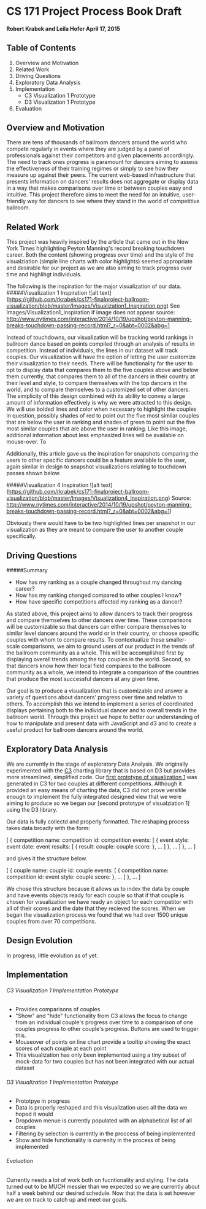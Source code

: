 # CS 171 Project Process Book Draft
#### Robert Krabek and Leila Hofer   April 17, 2015

## Table of Contents
1. Overview and Motivation
2. Related Work
3. Driving Questions
4. Exploratory Data Analysis
5. Implementation
	- C3 Visualization 1 Prototype
	- D3 Visualization 1 Prototype
6. Evaluation

## Overview and Motivation

There are tens of thousands of ballroom dancers around the world who compete regularly in events where they are judged by a panel of professionals against their competitors and given placements accordingly. The need to track ones progress is paramount for dancers aiming to assess the effectiveness of their training regimes or simply to see how they measure up against their peers. The current web-based infrastructure that presents information on dancers’ results does not aggregate or display data in a way that makes comparisons over time or between couples easy and intuitive. This project therefore aims to meet the need for an intuitive, user-friendly way for dancers to see where they stand in the world of competitive ballroom.

## Related Work

This project was heavily inspired by the article that came out in the New York Times highlighting Peyton Manning's record breaking touchdown career. Both the content (showing progress over time) and the style of the visualziation (simple line charts with color highlights) seemed appropriate and desirable for our project as we are also aiming to track progress over time and highlihgt individuals.

The following is the inspiration for the major visualization of our data.
#####Visualization 1 Inspiration 
![alt text] (https://github.com/rkrabek/cs171-finalproject-ballroom-visualization/blob/master/Images/Visualization1_Inspiration.png)
See Images/Visualization1_Inspiration if image does not appear
source: http://www.nytimes.com/interactive/2014/10/19/upshot/peyton-manning-breaks-touchdown-passing-record.html?_r=0&abt=0002&abg=1

Instead of touchdowns, our visualization will be tracking world rankings in ballroom dance based on points compiled through an analysis of results in competition. Instead of individuals, the lines in our dataset will track couples. Our visualization will have the option of letting the user customize their visualization to their needs. There will be functionality for the user to opt to display data that compares them to the five couples above and below them currently, that compares them to all of the dancers in their country at their level and style, to compare themselves with the top dancers in the world, and to compare themselves to a customized set of other dancers. The simplicity of this design combined with its ability to convey a large amount of information effectively is why we were attracted to this design. We will use bolded lines and color when necessary to highlight the couples in question, possibly shades of red to point out the five most similar couples that are below the user in ranking and shades of green to point out the five most similar couples that are above the user in ranking. Like this image, additional information about less emphasized lines will be available on mouse-over. To 

Additionally, this article gave us the inspiration for snapshots comparing the users to other specific dancers could be a feature available to the user, again similar in design to snapshot visualizations relating to touchdown passes shown below.

#####Visualization 4 Inspiration
![alt text] (https://github.com/rkrabek/cs171-finalproject-ballroom-visualization/blob/master/Images/Visualization4_Inspiration.png)
Source: http://www.nytimes.com/interactive/2014/10/19/upshot/peyton-manning-breaks-touchdown-passing-record.html?_r=0&abt=0002&abg=1)

Obviously there would have to be two highlighted lines per snapshot in our visualization as they are meant to compare the user to another couple specifically.


## Driving Questions

#####Summary
- How has my ranking as a couple changed throughout my dancing career?
- How has my ranking changed compared to other couples I know?
- How have specific competitions affected my ranking as a dancer?

As stated above, this project aims to allow dancers to track their progress and compare themselves to other dancers over time. These comparisons will be customizable so that dancers can either compare themselves to similar level dancers around the world or in their country, or choose specific couples with whom to compare results. To contextualize these smaller-scale comparisons, we aim to ground users of our product in the trends of the ballroom community as a whole. This will be accomplished first by displaying overall trends among the top couples in the world. Second, so that dancers know how their local field compares to the ballroom community as a whole, we intend to integrate a comparison of the countries that produce the most successful dancers at any given time. 

Our goal is to produce a visualization that is customizable and answer a variety of questions about dancers’ progress over time and relative to others. To accomplish this we intend to implement a series of coordinated displays pertaining both to the individual dancer and to overall trends in the ballroom world.  Through this project we hope to better our understanding of how to manipulate and present data with JavaScript and d3 and to create a useful product for ballroom dancers around the world. 

## Exploratory Data Analysis

We are currently in the stage of exploratory Data Analysis. We originally experimented with the [C3](http://c3js.org/) charting library that is based on D3 but provides more streamlined, simplified code. Our [first prototype of visualization 1](https://github.com/rkrabek/cs171-finalproject-ballroom-visualization/blob/master/final_project_testing/project_test_c3.html) was generated in C3 for two couples at different competitions. Although it provided an easy means of charting the data, C3 did not prove versitile enough to implement the fully integrated designed view that we were aiming to produce so we began our [second prototype of visualziation 1] using the D3 library. 

Our data is fully collectd and properly formatted. The reshaping process takes data broadly with the form:

[
	{
		competition name:
		competition id:
		competition events: [
			{
				event style:
				event date:
				event results: [
					{
						result:
						couple:
						couple score:
					},
					...
				]
			},
			...
		]
	},
	...
]

and gives it the structure below.

[
	{
		couple name:
		couple id:
		couple events: [
			{
				competition name:
				competition id:
				event style: 
				couple score: 
			},
			...
		]
	},
	...
]

We chose this structure because it allows us to index the data by couple and have events objects ready for each couple so that if that couple is chosen for visualization we have ready an object for each competitor with all of their scores and the date that they recieved the scores. When we began the visualization process we found that we had over 1500 unique couples from over 70 competitions.

## Design Evolution

In progress, little evolution as of yet.

## Implementation

###### C3 Visualization 1 Implementation Prototype

- Provides comparisons of couples
- "Show" and "hide" functionality from C3 allows the focus to change from an individual couple's progress over time to a comparison of one couples progress to other couple's progress. Buttons are used to trigger this.
- Mouseover of points on line chart provide a tooltip showing the exact scores of each couple at each point
- This visualization has only been implemented using a tiny subset of mock-data for two couples but has not been integrated with our actual dataset

###### D3 Visualization 1 Implementation Prototype

- Prototpye in progress
- Data is properly reshaped and this visualization uses all the data we hoped it would
- Dropdown menue is currently populated with an alphabetical list of all couples
- Filtering by selection is currently in the proccess of being implemented
- Show and hide functionality is currenlty in the process of being implemented

###### Evaluation
Currently needs a lot of work both on fucntionality and styling. The data turned out to be MUCH messier than we expected so we are currently about half a week behind our desired schedule. Now that the data is set however we are on track to catch up and meet our goals. 


